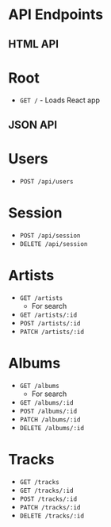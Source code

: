 # API Endpoints

## HTML API

# Root

  * `GET /` - Loads React app

## JSON API

# Users

  * `POST /api/users`

# Session

  * `POST /api/session`
  * `DELETE /api/session`

# Artists

  * `GET /artists`
    * For search
  * `GET /artists/:id`
  * `POST /artists/:id`
  * `PATCH /artists/:id`

# Albums

  * `GET /albums`
    * For search
  * `GET /albums/:id`
  * `POST /albums/:id`
  * `PATCH /albums/:id`
  * `DELETE /albums/:id`

# Tracks

* `GET /tracks`
* `GET /tracks/:id`
* `POST /tracks/:id`
* `PATCH /tracks/:id`
* `DELETE /tracks/:id`
